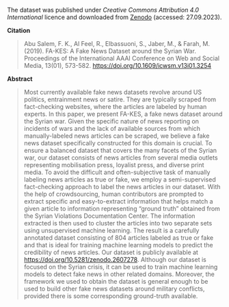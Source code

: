 The dataset was published under _Creative Commons Attribution 4.0 International_
licence and downloaded from [Zenodo](https://zenodo.org/record/2607278)
(accessed: 27.09.2023).

**Citation**

> Abu Salem, F. K., Al Feel, R., Elbassuoni, S., Jaber, M., & Farah, M. (2019).
> FA-KES: A Fake News Dataset around the Syrian War.
> Proceedings of the International AAAI Conference on Web and Social Media, 13(01), 573-582.
> https://doi.org/10.1609/icwsm.v13i01.3254

**Abstract**

> Most currently available fake news datasets revolve around US politics,
> entrainment news or satire. They are typically scraped from fact-checking websites,
> where the articles are labeled by human experts. In this paper, we present FA-KES,
> a fake news dataset around the Syrian war. Given the specific nature of news reporting
>  on incidents of wars and the lack of available sources from which manually-labeled
> news articles can be scraped, we believe a fake news dataset specifically constructed
> for this domain is crucial. To ensure a balanced dataset that covers the many facets of the Syrian war,
> our dataset consists of news articles from several media outlets representing mobilisation press,
> loyalist press, and diverse print media. To avoid the difficult and often-subjective task
> of manually labeling news articles as true or fake, we employ a semi-supervised fact-checking
> approach to label the news articles in our dataset. With the help of crowdsourcing,
> human contributors are prompted to extract specific and easy-to-extract information
> that helps match a given article to information representing “ground truth” obtained
> from the Syrian Violations Documentation Center. The information extracted is then
> used to cluster the articles into two separate sets using unsupervised machine learning.
> The result is a carefully annotated dataset consisting of 804 articles labeled
> as true or fake and that is ideal for training machine learning models to predict
> the credibility of news articles. Our dataset is publicly available at https://doi.org/10.5281/zenodo.2607278.
> Although our dataset is focused on the Syrian crisis, it can be used to train machine learning models
> to detect fake news in other related domains. Moreover, the framework we used to obtain the dataset
> is general enough to be used to build other fake news datasets around military conflicts,
> provided there is some corresponding ground-truth available.
